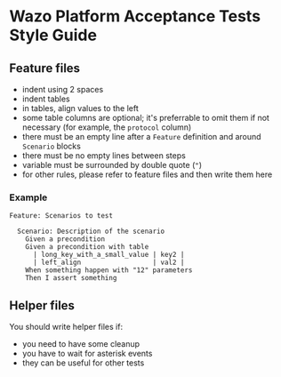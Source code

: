 # Wazo Platform Acceptance Tests Style Guide

## Feature files

* indent using 2 spaces
* indent tables
* in tables, align values to the left
* some table columns are optional; it's preferrable to omit them if not necessary (for example, the `protocol` column)
* there must be an empty line after a `Feature` definition and around `Scenario` blocks
* there must be no empty lines between steps
* variable must be surrounded by double quote (`"`)
* for other rules, please refer to feature files and then write them here

### Example
```
Feature: Scenarios to test

  Scenario: Description of the scenario
    Given a precondition
    Given a precondition with table
      | long_key_with_a_small_value | key2 |
      | left_align                  | val2 |
    When something happen with "12" parameters
    Then I assert something
```

## Helper files

You should write helper files if:
* you need to have some cleanup
* you have to wait for asterisk events
* they can be useful for other tests


